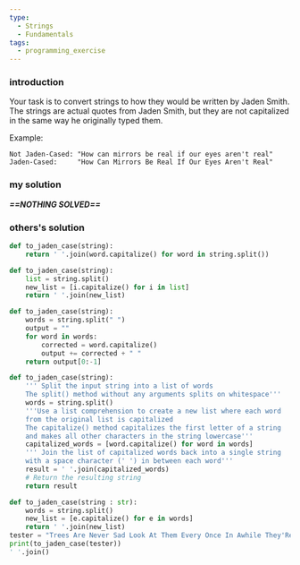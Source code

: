 ```yaml
---
type:
  - Strings
  - Fundamentals
tags:
  - programming_exercise
---
```

### introduction
Your task is to convert strings to how they would be written by Jaden Smith. The strings are actual quotes from Jaden Smith, but they are not capitalized in the same way he originally typed them.

Example:

```
Not Jaden-Cased: "How can mirrors be real if our eyes aren't real"
Jaden-Cased:     "How Can Mirrors Be Real If Our Eyes Aren't Real"
```

### my solution
***==NOTHING SOLVED==***
### others's solution

```python 
def to_jaden_case(string):
    return ' '.join(word.capitalize() for word in string.split())
```

```python
def to_jaden_case(string):
    list = string.split()
    new_list = [i.capitalize() for i in list]
    return ' '.join(new_list)
```


```python
def to_jaden_case(string):
    words = string.split(" ")
    output = ""
    for word in words:
        corrected = word.capitalize()
        output += corrected + " "        
    return output[0:-1]
```


```python   
def to_jaden_case(string):
    ''' Split the input string into a list of words
    The split() method without any arguments splits on whitespace'''
    words = string.split()
    '''Use a list comprehension to create a new list where each word
    from the original list is capitalized
    The capitalize() method capitalizes the first letter of a string
    and makes all other characters in the string lowercase'''
    capitalized_words = [word.capitalize() for word in words]
    ''' Join the list of capitalized words back into a single string
    with a space character (' ') in between each word'''
    result = ' '.join(capitalized_words)
    # Return the resulting string
    return result
```
```python
def to_jaden_case(string : str):
    words = string.split()
    new_list = [e.capitalize() for e in words]
    return ' '.join(new_list)
tester = "Trees Are Never Sad Look At Them Every Once In Awhile They'Re Quite Beautiful"
print(to_jaden_case(tester))
' '.join()
```